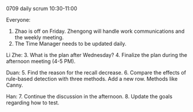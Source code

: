 0709 daily scrum 10:30-11:00

Everyone:
1. Zhao is off on Friday. Zhengong will handle work communications and the weekly meeting.
2. The Time Manager needs to be updated daily.

Li Zhe:
3. What is the plan after Wednesday?
4. Finalize the plan during the afternoon meeting (4-5 PM).

Duan:
5. Find the reason for the recall decrease.
6. Compare the effects of rule-based detection with three methods. Add a new row. Methods like Canny.

Han:
7. Continue the discussion in the afternoon.
8. Update the goals regarding how to test.
